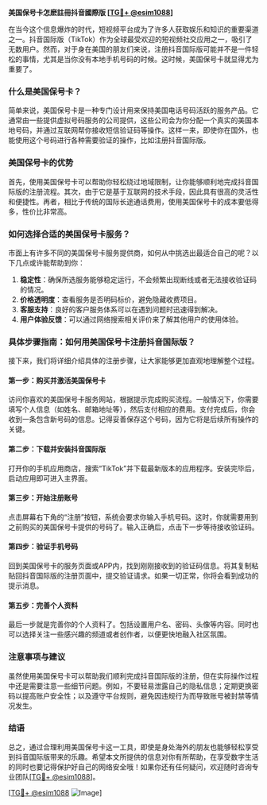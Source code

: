 **美国保号卡怎麽註冊抖音國際版 [[TG💪+ @esim1088](https://t.me/s/esim1088)]**

在当今这个信息爆炸的时代，短视频平台成为了许多人获取娱乐和知识的重要渠道之一。抖音国际版（TikTok）作为全球最受欢迎的短视频社交应用之一，吸引了无数用户。然而，对于身在美国的朋友们来说，注册抖音国际版可能并不是一件轻松的事情，尤其是当你没有本地手机号码的时候。这时候，美国保号卡就显得尤为重要了。

### 什么是美国保号卡？

简单来说，美国保号卡是一种专门设计用来保持美国电话号码活跃的服务产品。它通常由一些提供虚拟号码服务的公司提供，这些公司会为你分配一个真实的美国本地号码，并通过互联网帮你接收短信验证码等操作。这样一来，即使你在国外，也能使用这个号码进行各种需要验证的操作，比如注册抖音国际版。

### 美国保号卡的优势

首先，使用美国保号卡可以帮助你轻松绕过地域限制，让你能够顺利地完成抖音国际版的注册流程。其次，由于它是基于互联网的技术手段，因此具有很高的灵活性和便捷性。再者，相比于传统的国际长途通话费用，使用美国保号卡的成本要低得多，性价比非常高。

### 如何选择合适的美国保号卡服务？

市面上有许多不同的美国保号卡服务提供商，如何从中挑选出最适合自己的呢？以下几点或许能帮助到你：

1. **稳定性**：确保所选服务能够稳定运行，不会频繁出现断线或者无法接收验证码的情况。
2. **价格透明度**：查看服务是否明码标价，避免隐藏收费项目。
3. **客服支持**：良好的客户服务体系可以在遇到问题时迅速得到解决。
4. **用户体验反馈**：可以通过网络搜索相关评价来了解其他用户的使用体验。

### 具体步骤指南：如何用美国保号卡注册抖音国际版？

接下来，我们将详细介绍具体的注册步骤，让大家能够更加直观地理解整个过程。

#### 第一步：购买并激活美国保号卡
访问你喜欢的美国保号卡服务网站，根据提示完成购买流程。一般情况下，你需要填写个人信息（如姓名、邮箱地址等），然后支付相应的费用。支付完成后，你会收到一条包含新号码的信息。记得妥善保存这个号码，因为它将是后续所有操作的关键。

#### 第二步：下载并安装抖音国际版
打开你的手机应用商店，搜索“TikTok”并下载最新版本的应用程序。安装完毕后，启动应用即可进入主界面。

#### 第三步：开始注册账号
点击屏幕右下角的“注册”按钮，系统会要求你输入手机号码。这时，你就需要用到之前购买的美国保号卡提供的号码了。输入正确后，点击下一步等待接收验证码。

#### 第四步：验证手机号码
回到美国保号卡的服务页面或APP内，找到刚刚接收到的验证码信息。将其复制粘贴回抖音国际版的注册页面中，提交验证请求。如果一切正常，你将会看到成功的提示消息。

#### 第五步：完善个人资料
最后一步就是完善你的个人资料了。包括设置用户名、密码、头像等内容。同时也可以选择关注一些感兴趣的频道或者创作者，以便更快地融入社区氛围。

### 注意事项与建议

虽然使用美国保号卡可以帮助我们顺利完成抖音国际版的注册，但在实际操作过程中还是需要注意一些细节问题。例如，不要轻易泄露自己的隐私信息；定期更换密码以提高账户安全性；以及遵守平台规则，避免因违规行为而导致账号被封禁等情况发生。

### 结语

总之，通过合理利用美国保号卡这一工具，即使是身处海外的朋友也能够轻松享受到抖音国际版带来的乐趣。希望本文所提供的信息对你有所帮助，在享受数字生活的同时也要记得保护好自己的网络安全哦！如果你还有任何疑问，欢迎随时咨询专业团队[[TG💪+ @esim1088](https://t.me/s/esim1088)]。

[[TG💪+ @esim1088](https://t.me/s/esim1088) ![Image](https://i.postimg.cc/4NQfJmqS/Snipaste-2025-05-13-00-14-12.png)]